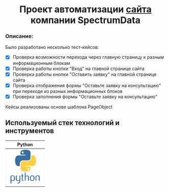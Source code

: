 <h1 align="center">Проект автоматизации <a href="https://spectrumdata.ru">сайта</a> компании SpectrumData</h1>

### Описание:
Было разработано несколько тест-кейсов:
- [x] Проверка возможности перехода через главную страницу к разным информационным блокам
- [x] Проверка работы кнопки "Вход" на главной странице сайта
- [x] Проверка работы кнопки "Оставить заявку" на главной странице сайта
- [x] Проверка отображения формы "Оставьте заявку на консультацию" при переходе из разных информационных блоков
- [x] Проверка заполнения формы "Оставьте заявку на консультацию"

Кейсы реализованы основе шаблона PageObject

## Используемый стек технологий и инструментов
|                           Python                           |
|:---------------------------------------------------------: |
|<img src="data_sources/python.svg"/>                         |


